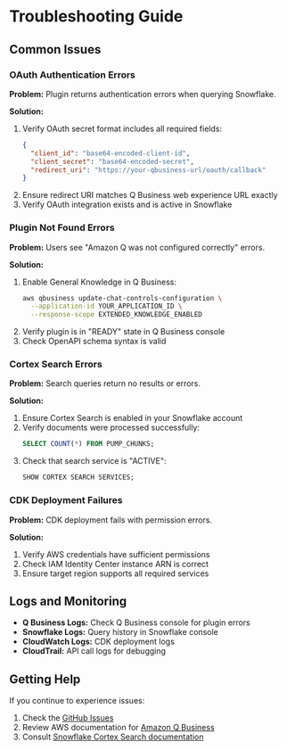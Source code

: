 # Troubleshooting Guide

## Common Issues

### OAuth Authentication Errors

**Problem:** Plugin returns authentication errors when querying Snowflake.

**Solution:**
1. Verify OAuth secret format includes all required fields:
   ```json
   {
     "client_id": "base64-encoded-client-id",
     "client_secret": "base64-encoded-secret", 
     "redirect_uri": "https://your-qbusiness-url/oauth/callback"
   }
   ```
2. Ensure redirect URI matches Q Business web experience URL exactly
3. Verify OAuth integration exists and is active in Snowflake

### Plugin Not Found Errors

**Problem:** Users see "Amazon Q was not configured correctly" errors.

**Solution:**
1. Enable General Knowledge in Q Business:
   ```bash
   aws qbusiness update-chat-controls-configuration \
     --application-id YOUR_APPLICATION_ID \
     --response-scope EXTENDED_KNOWLEDGE_ENABLED
   ```
2. Verify plugin is in "READY" state in Q Business console
3. Check OpenAPI schema syntax is valid

### Cortex Search Errors

**Problem:** Search queries return no results or errors.

**Solution:**
1. Ensure Cortex Search is enabled in your Snowflake account
2. Verify documents were processed successfully:
   ```sql
   SELECT COUNT(*) FROM PUMP_CHUNKS;
   ```
3. Check that search service is "ACTIVE":
   ```sql
   SHOW CORTEX SEARCH SERVICES;
   ```

### CDK Deployment Failures

**Problem:** CDK deployment fails with permission errors.

**Solution:**
1. Verify AWS credentials have sufficient permissions
2. Check IAM Identity Center instance ARN is correct
3. Ensure target region supports all required services

## Logs and Monitoring

- **Q Business Logs:** Check Q Business console for plugin errors
- **Snowflake Logs:** Query history in Snowflake console  
- **CloudWatch Logs:** CDK deployment logs
- **CloudTrail:** API call logs for debugging

## Getting Help

If you continue to experience issues:

1. Check the [GitHub Issues](https://github.com/william-screen/sample-snowflake-plugin-for-amazon-q-business/issues)
2. Review AWS documentation for [Amazon Q Business](https://docs.aws.amazon.com/amazonq/)
3. Consult [Snowflake Cortex Search documentation](https://docs.snowflake.com/en/user-guide/snowflake-cortex/cortex-search)
